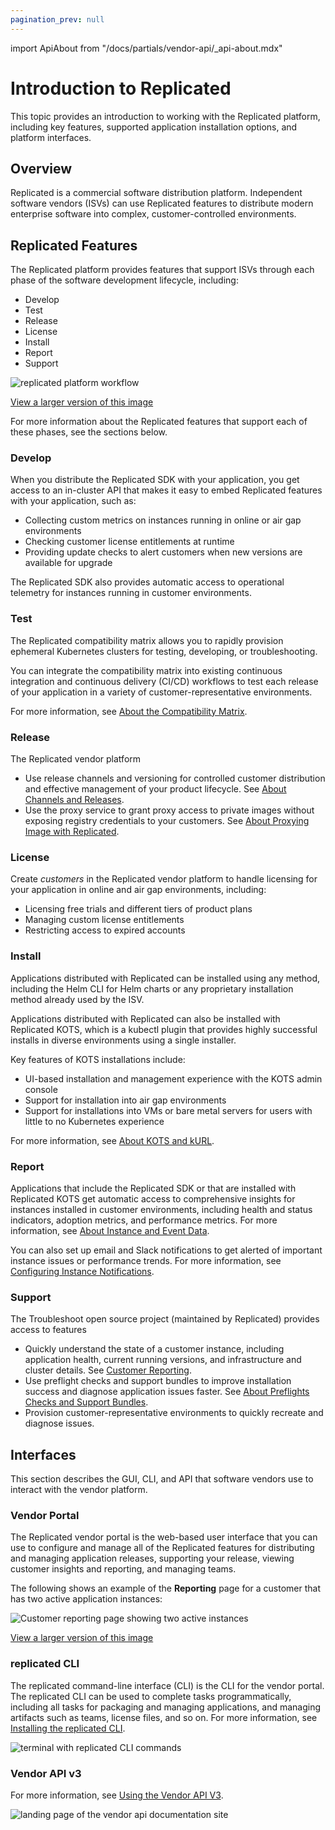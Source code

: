 ```yaml
---
pagination_prev: null
---
```


import ApiAbout from "/docs/partials/vendor-api/_api-about.mdx"

# Introduction to Replicated

This topic provides an introduction to working with the Replicated platform, including key features, supported application installation options, and platform interfaces.

## Overview

Replicated is a commercial software distribution platform. Independent software vendors (ISVs) can use Replicated features to distribute modern enterprise software into complex, customer-controlled environments.

## Replicated Features

The Replicated platform provides features that support ISVs through each phase of the software development lifecycle, including:
* Develop
* Test
* Release
* License
* Install
* Report
* Support

![replicated platform workflow](/images/replicated-platform.png)

[View a larger version of this image](/images/replicated-platform.png)

For more information about the Replicated features that support each of these phases, see the sections below.

### Develop

When you distribute the Replicated SDK with your application, you get access to an in-cluster API that makes it easy to embed Replicated features with your application, such as:
* Collecting custom metrics on instances running in online or air gap environments
* Checking customer license entitlements at runtime
* Providing update checks to alert customers when new versions are available for upgrade

The Replicated SDK also provides automatic access to operational telemetry for instances running in customer environments.

### Test

The Replicated compatibility matrix allows you to rapidly provision ephemeral Kubernetes clusters for testing, developing, or troubleshooting.

You can integrate the compatibility matrix into existing continuous integration and continuous delivery (CI/CD) workflows to test each release of your application in a variety of customer-representative environments.

For more information, see [About the Compatibility Matrix](/vendor/testing-about).

### Release

The Replicated vendor platform 

- Use release channels and versioning for controlled customer distribution and effective management of your product lifecycle. See [About Channels and Releases](/vendor/releases-about).
- Use the proxy service to grant proxy access to private images without exposing registry credentials to your customers. See [About Proxying Image with Replicated](/vendor/private-images-about).

### License

Create _customers_ in the Replicated vendor platform to handle licensing for your application in online and air gap environments, including:
* Licensing free trials and different tiers of product plans
* Managing custom license entitlements
* Restricting access to expired accounts

### Install

Applications distributed with Replicated can be installed using any method, including the Helm CLI for Helm charts or any proprietary installation method already used by the ISV.

Applications distributed with Replicated can also be installed with Replicated KOTS, which is a kubectl plugin that provides highly successful installs in diverse environments using a single installer.

Key features of KOTS installations include:
* UI-based installation and management experience with the KOTS admin console
* Support for installation into air gap environments
* Support for installations into VMs or bare metal servers for users with little to no Kubernetes experience

For more information, see [About KOTS and kURL](intro-kots).

### Report

Applications that include the Replicated SDK or that are installed with Replicated KOTS get automatic access to comprehensive insights for instances installed in customer environments, including health and status indicators, adoption metrics, and performance metrics. For more information, see [About Instance and Event Data](/vendor/instance-insights-event-data).

You can also set up email and Slack notifications to get alerted of important instance issues or performance trends. For more information, see [Configuring Instance Notifications](/vendor/instance-notifications-config).

### Support

The Troubleshoot open source project (maintained by Replicated) provides access to features 

- Quickly understand the state of a customer instance, including application health, current running versions, and infrastructure and cluster details. See [Customer Reporting](/vendor/customer-reporting).
- Use preflight checks and support bundles to improve installation success and diagnose application issues faster. See [About Preflights Checks and Support Bundles](/vendor/preflight-support-bundle-about).
- Provision customer-representative environments to quickly recreate and diagnose issues.

## Interfaces

This section describes the GUI, CLI, and API that software vendors use to interact with the vendor platform.

### Vendor Portal

The Replicated vendor portal is the web-based user interface that you can use to configure and manage all of the Replicated features for distributing and managing application releases, supporting your release, viewing customer insights and reporting, and managing teams.

The following shows an example of the **Reporting** page for a customer that has two active application instances:

![Customer reporting page showing two active instances](/images/customer-reporting-page.png)

[View a larger version of this image](/images/customer-reporting-page.png)

### replicated CLI

The replicated command-line interface (CLI) is the CLI for the vendor portal. The replicated CLI can be used to complete tasks programmatically, including all tasks for packaging and managing applications, and managing artifacts such as teams, license files, and so on. For more information, see [Installing the replicated CLI](/reference/replicated-cli-installing).

![terminal with replicated CLI commands](/images/replicated-cli.gif)

### Vendor API v3

<ApiAbout/>

For more information, see [Using the Vendor API V3](/reference/vendor-api-using).

![landing page of the vendor api documentation site](/images/vendor-api-docs.png)